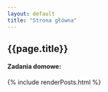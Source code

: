 ```yaml
---
layout: default
title: "Strona główna"
---
```

## {{page.title}}

#### Zadania domowe:

{% include renderPosts.html %}
